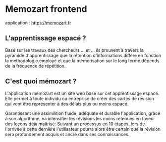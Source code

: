 # Memozart frontend

application : https://memozart.fr

## L'apprentissage espacé ?
Basé sur les travaux des chercheurs ... et ... ils prouvent à travers la pyramide d'apprentissage que la rétention d'informations diffère en fonction la méthodologie employé et que la mémorisation sur le long terme dépends de la fréquence de répétition. 

## C'est quoi mémozart ?
L'application memozart est un site web basé sur cet apprentissage espacé. Elle permet à toute individu ou entreprise de créer des cartes de révision qui vont être représenter à des délais plus ou moins espacé. 

Garantissant une assimilition fluide, adéquate et durable l'application, grâce à son algorithme, va intensifier les révisions les moins retenues en faveur des leçons déjà maitrisé. Suivant un processus en 10 étapes, lors de l'arrivée à cette dernière l'utilisateur pourra alors être certain que la révision sera profondement acquis et ancré dans ses connaissances. 
